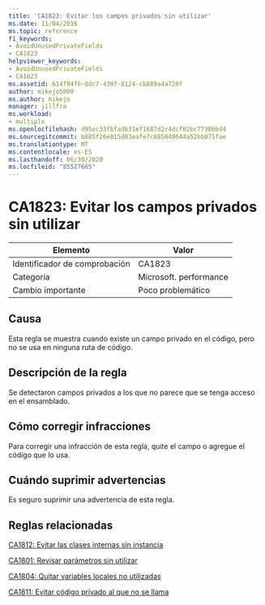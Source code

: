 ```yaml
---
title: 'CA1823: Evitar los campos privados sin utilizar'
ms.date: 11/04/2016
ms.topic: reference
f1_keywords:
- AvoidUnusedPrivateFields
- CA1823
helpviewer_keywords:
- AvoidUnusedPrivateFields
- CA1823
ms.assetid: 614f94f6-0dc7-430f-8124-cb889a4a720f
author: mikejo5000
ms.author: mikejo
manager: jillfra
ms.workload:
- multiple
ms.openlocfilehash: d95ec33fbfadb31ef1687d2c4dcf02bc7730bbd4
ms.sourcegitcommit: b885f26e015d03eafe7c885040644a52bb071fae
ms.translationtype: MT
ms.contentlocale: es-ES
ms.lasthandoff: 06/30/2020
ms.locfileid: "85527665"
---
```

# <a name="ca1823-avoid-unused-private-fields"></a>CA1823: Evitar los campos privados sin utilizar

|Elemento|Valor|
|-|-|
|Identificador de comprobación|CA1823|
|Categoría|Microsoft. performance|
|Cambio importante|Poco problemático|

## <a name="cause"></a>Causa
Esta regla se muestra cuando existe un campo privado en el código, pero no se usa en ninguna ruta de código.

## <a name="rule-description"></a>Descripción de la regla
Se detectaron campos privados a los que no parece que se tenga acceso en el ensamblado.

## <a name="how-to-fix-violations"></a>Cómo corregir infracciones
Para corregir una infracción de esta regla, quite el campo o agregue el código que lo usa.

## <a name="when-to-suppress-warnings"></a>Cuándo suprimir advertencias
Es seguro suprimir una advertencia de esta regla.

## <a name="related-rules"></a>Reglas relacionadas
[CA1812: Evitar las clases internas sin instancia](../code-quality/ca1812.md)

[CA1801: Revisar parámetros sin utilizar](../code-quality/ca1801.md)

[CA1804: Quitar variables locales no utilizadas](../code-quality/ca1804.md)

[CA1811: Evitar código privado al que no se llama](../code-quality/ca1811.md)
